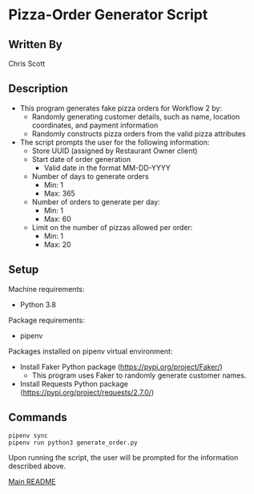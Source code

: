 # Pizza-Order Generator Script

## Written By
Chris Scott

## Description
  * This program generates fake pizza orders for Workflow 2 by:
    * Randomly generating customer details, such as name, location coordinates, and payment information
    * Randomly constructs pizza orders from the valid pizza attributes
  * The script prompts the user for the following information:
    * Store UUID (assigned by Restaurant Owner client)
    * Start date of order generation
      * Valid date in the format MM-DD-YYYY
    * Number of days to generate orders
      * Min: 1
      * Max: 365
    * Number of orders to generate per day:
      * Min: 1
      * Max: 60
    * Limit on the number of pizzas allowed per order:
      * Min: 1
      * Max: 20

## Setup
Machine requirements:
* Python 3.8

Package requirements:
* pipenv

Packages installed on pipenv virtual environment:
  * Install Faker Python package (https://pypi.org/project/Faker/)
    * This program uses Faker to randomly generate customer names.
  * Install Requests Python package (https://pypi.org/project/requests/2.7.0/)

## Commands
```
pipenv sync
pipenv run python3 generate_order.py
```
Upon running the script, the user will be prompted for the information described above.

[Main README](https://github.com/CPVazquez/CS6343Linear)